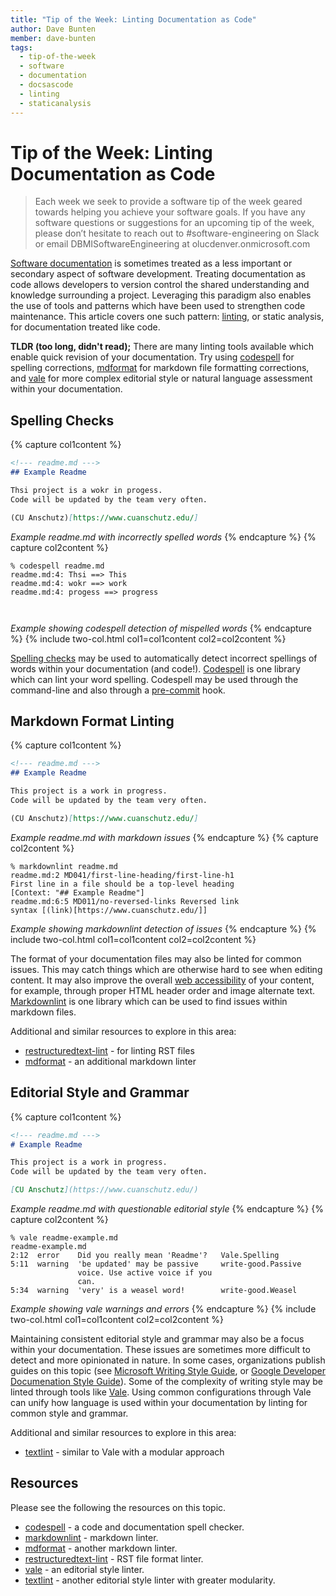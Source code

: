 ```yaml
---
title: "Tip of the Week: Linting Documentation as Code"
author: Dave Bunten
member: dave-bunten
tags:
  - tip-of-the-week
  - software
  - documentation
  - docsascode
  - linting
  - staticanalysis
---
```


# Tip of the Week: Linting Documentation as Code

> Each week we seek to provide a software tip of the week geared towards helping you achieve your software goals. If you have any software questions or suggestions for an upcoming tip of the week, please don’t hesitate to reach out to #software-engineering on Slack or email DBMISoftwareEngineering at olucdenver.onmicrosoft.com

[Software documentation](https://en.wikipedia.org/wiki/Software_documentation) is sometimes treated as a less important or secondary aspect of software development. Treating documentation as code allows developers to version control the shared understanding and knowledge surrounding a project. Leveraging this paradigm also enables the use of tools and patterns which have been used to strengthen code maintenance. This article covers one such pattern: [linting](https://en.wikipedia.org/wiki/Lint_(software)), or static analysis, for documentation treated like code.

__TLDR (too long, didn't read);__
There are many linting tools available which enable quick revision of your documentation. Try using [codespell](https://github.com/codespell-project/codespell) for spelling corrections, [mdformat](https://github.com/executablebooks/mdformat) for markdown file formatting corrections, and [vale](https://vale.sh/) for more complex editorial style or natural language assessment within your documentation.

## Spelling Checks

{% capture col1content %}

```markdown
<!--- readme.md --->
## Example Readme

Thsi project is a wokr in progess.
Code will be updated by the team very often.

(CU Anschutz)[https://www.cuanschutz.edu/]
```

_Example readme.md with incorrectly spelled words_
{% endcapture %}
{% capture col2content %}

```console
% codespell readme.md
readme.md:4: Thsi ==> This
readme.md:4: wokr ==> work
readme.md:4: progess ==> progress



```

_Example showing codespell detection of mispelled words_
{% endcapture %}
{% include two-col.html col1=col1content col2=col2content %}

[Spelling checks](https://en.wikipedia.org/wiki/Spell_checker) may be used to automatically detect incorrect spellings of words within your documentation (and code!). [Codespell](https://github.com/codespell-project/codespell) is one library which can lint your word spelling. Codespell may be used through the command-line and also through a [pre-commit](https://pre-commit.com/index.html) hook.

## Markdown Format Linting

{% capture col1content %}

```markdown
<!--- readme.md --->
## Example Readme

This project is a work in progress.
Code will be updated by the team very often.

(CU Anschutz)[https://www.cuanschutz.edu/]
```

_Example readme.md with markdown issues_
{% endcapture %}
{% capture col2content %}

```console
% markdownlint readme.md
readme.md:2 MD041/first-line-heading/first-line-h1
First line in a file should be a top-level heading
[Context: "## Example Readme"]
readme.md:6:5 MD011/no-reversed-links Reversed link
syntax [(link)[https://www.cuanschutz.edu/]]

```

_Example showing markdownlint detection of issues_
{% endcapture %}
{% include two-col.html col1=col1content col2=col2content %}

The format of your documentation files may also be linted for common issues. This may catch things which are otherwise hard to see when editing content. It may also improve the overall [web accessibility](https://en.wikipedia.org/wiki/Web_accessibility) of your content, for example, through proper HTML header order and image alternate text. [Markdownlint](https://github.com/markdownlint/markdownlint) is one library which can be used to find issues within markdown files.

Additional and similar resources to explore in this area:

- [restructuredtext-lint](https://github.com/twolfson/restructuredtext-lint) - for linting RST files
- [mdformat](https://github.com/executablebooks/mdformat) - an additional markdown linter

## Editorial Style and Grammar

{% capture col1content %}

```markdown
<!--- readme.md --->
# Example Readme

This project is a work in progress.
Code will be updated by the team very often.

[CU Anschutz](https://www.cuanschutz.edu/)
```

_Example readme.md with questionable editorial style_
{% endcapture %}
{% capture col2content %}

```console
% vale readme-example.md
readme-example.md
2:12  error    Did you really mean 'Readme'?   Vale.Spelling
5:11  warning  'be updated' may be passive     write-good.Passive
               voice. Use active voice if you
               can.
5:34  warning  'very' is a weasel word!        write-good.Weasel
```

_Example showing vale warnings and errors_
{% endcapture %}
{% include two-col.html col1=col1content col2=col2content %}

Maintaining consistent editorial style and grammar may also be a focus within your documentation. These issues are sometimes more difficult to detect and more opinionated in nature. In some cases, organizations publish guides on this topic (see [Microsoft Writing Style Guide](https://learn.microsoft.com/en-us/style-guide/welcome/), or [Google Developer Documenation Style Guide](https://developers.google.com/style)). Some of the complexity of writing style may be linted through tools like [Vale](https://vale.sh/). Using common configurations through Vale can unify how language is used within your documentation by linting for common style and grammar.

Additional and similar resources to explore in this area:

- [textlint](https://textlint.github.io/) - similar to Vale with a modular approach

## Resources

Please see the following the resources on this topic.

- [codespell](https://github.com/codespell-project/codespell) - a code and documentation spell checker.
- [markdownlint](https://github.com/markdownlint/markdownlint) - markdown linter.
- [mdformat](https://github.com/executablebooks/mdformat) - another markdown linter.
- [restructuredtext-lint](https://github.com/twolfson/restructuredtext-lint) - RST file format linter.
- [vale](https://vale.sh/) - an editorial style linter.
- [textlint](https://textlint.github.io/) - another editorial style linter with greater modularity.
